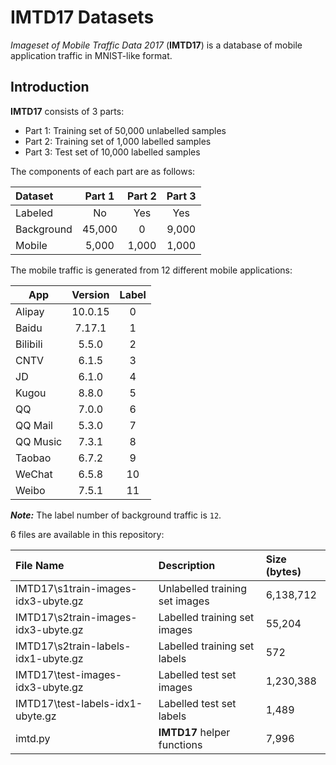 # IMTD17 Datasets
*Imageset of Mobile Traffic Data 2017* (**IMTD17**) is a database of mobile application traffic in MNIST-like format.

## Introduction
**IMTD17** consists of 3 parts:
* Part 1: Training set of 50,000 unlabelled samples
* Part 2: Training set of 1,000 labelled samples
* Part 3: Test set of 10,000 labelled samples

The components of each part are as follows:

| Dataset    | Part 1 | Part 2 | Part 3 |
| :--------- | :----: | :----: | :----: |
| Labeled    | No     | Yes    | Yes    |
| Background | 45,000 | 0      | 9,000  |
| Mobile     | 5,000  | 1,000  | 1,000  |

The mobile traffic is generated from 12 different mobile applications:

|   App    | Version | Label |
| -------- | :-----: | :---: |
| Alipay   | 10.0.15 | 0     |
| Baidu    | 7.17.1  | 1     |
| Bilibili | 5.5.0   | 2     |
| CNTV     | 6.1.5   | 3     |
| JD       | 6.1.0   | 4     |
| Kugou    | 8.8.0   | 5     |
| QQ       | 7.0.0   | 6     |
| QQ Mail  | 5.3.0   | 7     |
| QQ Music | 7.3.1   | 8     |
| Taobao   | 6.7.2   | 9     |
| WeChat   | 6.5.8   | 10    |
| Weibo    | 7.5.1   | 11    |

***Note:*** The label number of background traffic is `12`.

6 files are available in this repository: 

| File Name                            | Description                    | Size (bytes) |
| :----------------------------------- | :----------------------------- | :----------- |
| IMTD17\\s1train-images-idx3-ubyte.gz | Unlabelled training set images | 6,138,712    |
| IMTD17\\s2train-images-idx3-ubyte.gz | Labelled training set images   | 55,204       |
| IMTD17\\s2train-labels-idx1-ubyte.gz | Labelled training set labels   | 572          |
| IMTD17\\test-images-idx3-ubyte.gz    | Labelled test set images       | 1,230,388    |
| IMTD17\\test-labels-idx1-ubyte.gz    | Labelled test set labels       | 1,489        |
| imtd.py                              | **IMTD17** helper functions    | 7,996        |
